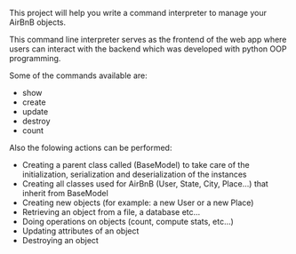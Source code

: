 This project will help you write a command interpreter to manage your AirBnB objects.

This command line interpreter  serves as the frontend of the web app where users can interact with the backend which was developed with python OOP programming.

Some of the commands available are:
- show
- create
- update
- destroy
- count

Also the folowing actions can be performed:
-   Creating a parent class called (BaseModel) to take care of the initialization, serialization and deserialization of the instances
-   Creating all classes used for AirBnB (User, State, City, Place…) that inherit from BaseModel
-   Creating new objects (for example: a new User or a new Place)
-   Retrieving an object from a file, a database etc…
-   Doing operations on objects (count, compute stats, etc…)
-   Updating attributes of an object
-   Destroying an object
